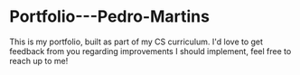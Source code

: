 # Portfolio---Pedro-Martins
This is my portfolio, built as part of my CS curriculum. I'd love to get feedback from you regarding improvements I should implement, feel free to reach up to me!
